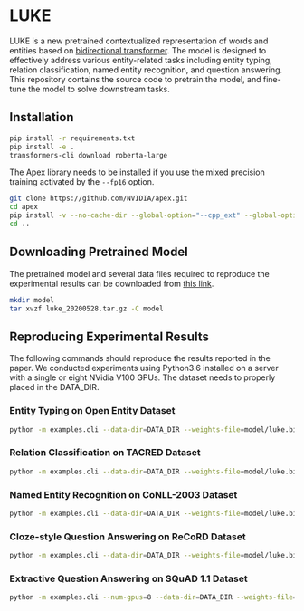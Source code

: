 # LUKE

LUKE is a new pretrained contextualized representation of words and entities based on [bidirectional transformer](https://arxiv.org/abs/1706.03762).
The model is designed to effectively address various entity-related tasks including entity typing, relation classification, named entity recognition, and question answering.
This repository contains the source code to pretrain the model, and fine-tune the model to solve downstream tasks.

## Installation

```bash
pip install -r requirements.txt
pip install -e .
transformers-cli download roberta-large
```

The Apex library needs to be installed if you use the mixed precision training activated by the `--fp16` option.

```bash
git clone https://github.com/NVIDIA/apex.git
cd apex
pip install -v --no-cache-dir --global-option="--cpp_ext" --global-option="--cuda_ext" .
cd ..
```

## Downloading Pretrained Model

The pretrained model and several data files required to reproduce the experimental results can be downloaded from [this link](https://drive.google.com/file/d/1c7uodwgcHQ68svkzlsWkhw-AbOv4Tt6e/view?usp=sharing).

```bash
mkdir model
tar xvzf luke_20200528.tar.gz -C model
```

## Reproducing Experimental Results

The following commands should reproduce the results reported in the paper.
We conducted experiments using Python3.6 installed on a server with a single or eight NVidia V100 GPUs.
The dataset needs to properly placed in the DATA\_DIR.

### Entity Typing on Open Entity Dataset

```bash
python -m examples.cli --data-dir=DATA_DIR --weights-file=model/luke.bin entity-typing run --fp16 --train-batch-size=2 --gradient-accumulation-steps=2 --learning-rate=1e-5 --num-train-epochs=3 --word-entity-query
```

### Relation Classification on TACRED Dataset

```bash
python -m examples.cli --data-dir=DATA_DIR --weights-file=model/luke.bin relation-classification run --fp16 --train-batch-size=4 --gradient-accumulation-steps=8 --learning-rate=1e-5 --num-train-epochs=5 --word-entity-query
```

### Named Entity Recognition on CoNLL-2003 Dataset

```bash
python -m examples.cli --data-dir=DATA_DIR --weights-file=model/luke.bin ner run --fp16 --train-batch-size=2 --gradient-accumulation-steps=4 --learning-rate=1e-5 --num-train-epochs=5 --word-entity-query
```

### Cloze-style Question Answering on ReCoRD Dataset

```bash
python -m examples.cli --data-dir=DATA_DIR --weights-file=model/luke.bin --num-gpus=8 entity-span-qa run --fp16 --train-batch-size=1 --gradient-accumulation-steps=4 --learning-rate=1e-5 --num-train-epochs=2 --word-entity-query
```

### Extractive Question Answering on SQuAD 1.1 Dataset

```bash
python -m examples.cli --num-gpus=8 --data-dir=DATA_DIR --weights-file=model/luke.bin --mention-db-file=model/enwiki_20160305_mention_lp0.0.pkl --model-redirects-file=model/enwiki_20181220_redirects.pkl --link-redirects-file=model/enwiki_20160305_redirects.pkl reading-comprehension run --no-negative --fp16 --train-batch-size=2 --gradient-accumulation-steps=3 --learning-rate=15e-6 --num-train-epochs=2 --word-entity-query
```

